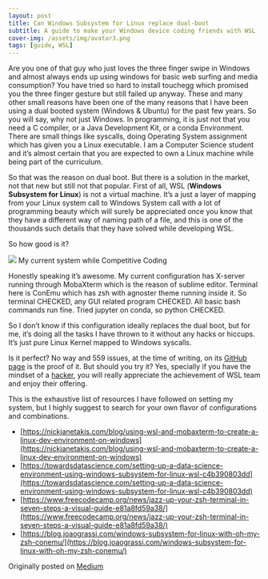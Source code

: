 ```yaml
---
layout: post
title: Can Windows Subsystem for Linux replace dual-boot
subtitle: A guide to make your Windows device coding friends with WSL
cover-img: /assets/img/avatar3.png
tags: [guide, WSL]
---
```


Are you one of that guy who just loves the three finger swipe in Windows and
almost always ends up using windows for basic web surfing and media consumption?
You have tried so hard to install touchegg which promised you the three finger
gesture but still failed up anyway. These and many other small reasons have been
one of the many reasons that I have been using a dual booted system (Windows &
Ubuntu) for the past few years. So you will say, why not just Windows. In
programming, it is just not that you need a C compiler, or a Java Development
Kit, or a conda Environment. There are small things like syscalls, doing
Operating System assignment which has given you a Linux executable. I am a
Computer Science student and it’s almost certain that you are expected to own a
Linux machine while being part of the curriculum.

So that was the reason on dual boot. But there is a solution in the market, not
that new but still not that popular. First of all, WSL (**Windows Subsystem for
Linux**) is not a virtual machine. It’s a just a layer of mapping from your
Linux system call to Windows System call with a lot of programming beauty which
will surely be appreciated once you know that they have a different way of
naming path of a file, and this is one of the thousands such details that they
have solved while developing WSL.

So how good is it?

![](https://cdn-images-1.medium.com/max/1000/1*DV36m0v0POEoSqGrPxhlqw.png)
<span class="figcaption_hack">My current system while Competitive Coding</span>

Honestly speaking it’s awesome. My current configuration has X-server running
through MobaXterm which is the reason of sublime editor. Terminal here is ConEmu
which has zsh with agnoster theme running inside it. So terminal CHECKED, any
GUI related program CHECKED. All basic bash commands run fine. Tried jupyter on
conda, so python CHECKED.

So I don’t know if this configuration ideally replaces the dual boot, but for
me, it’s doing all the tasks I have thrown to it without any hacks or hiccups.
It’s just pure Linux Kernel mapped to Windows syscalls.

Is it perfect? No way and 559 issues, at the time of writing, on its [GitHub
page](https://github.com/microsoft/WSL) is the proof of it. But should you try
it? Yes, specially if you have the mindset of a
[hacker](https://en.wikipedia.org/wiki/Hacker), you will really appreciate the
achievement of WSL team and enjoy their offering.

This is the exhaustive list of resources I have followed on setting my system,
but I highly suggest to search for your own flavor of configurations and
combinations.

* [https://nickjanetakis.com/blog/using-wsl-and-mobaxterm-to-create-a-linux-dev-environment-on-windows](https://nickjanetakis.com/blog/using-wsl-and-mobaxterm-to-create-a-linux-dev-environment-on-windows)
* [https://towardsdatascience.com/setting-up-a-data-science-environment-using-windows-subsystem-for-linux-wsl-c4b390803dd](https://towardsdatascience.com/setting-up-a-data-science-environment-using-windows-subsystem-for-linux-wsl-c4b390803dd)
* [https://www.freecodecamp.org/news/jazz-up-your-zsh-terminal-in-seven-steps-a-visual-guide-e81a8fd59a38/](https://www.freecodecamp.org/news/jazz-up-your-zsh-terminal-in-seven-steps-a-visual-guide-e81a8fd59a38/)
* [https://blog.joaograssi.com/windows-subsystem-for-linux-with-oh-my-zsh-conemu/](https://blog.joaograssi.com/windows-subsystem-for-linux-with-oh-my-zsh-conemu/)

Originally posted on [Medium](https://medium.com/@rupeshkumar_9557/can-windows-subsystem-for-linux-replace-dual-boot-b0d76fefb1d3)
